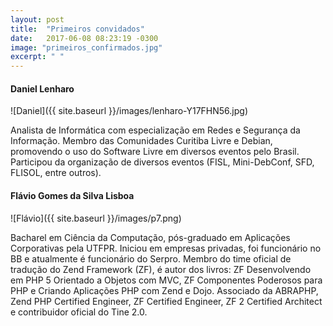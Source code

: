 ```yaml
---
layout: post
title:  "Primeiros convidados"
date:   2017-06-08 08:23:19 -0300
image: "primeiros_confirmados.jpg"
excerpt: " "
---
```

#### Daniel Lenharo
![Daniel]({{ site.baseurl }}/images/lenharo-Y17FHN56.jpg)

Analista de Informática com especialização em Redes e Segurança da Informação. Membro das Comunidades Curitiba Livre e Debian, promovendo o uso do Software Livre em diversos eventos pelo Brasil. Participou da organização de diversos eventos (FISL, Mini-DebConf, SFD, FLISOL, entre outros). 

#### Flávio Gomes da Silva Lisboa

![Flávio]({{ site.baseurl }}/images/p7.png)

Bacharel em Ciência da Computação, pós-graduado em Aplicações Corporativas pela UTFPR. Iniciou em empresas privadas, foi funcionário no BB e atualmente é funcionário do Serpro. Membro do time oficial de tradução do Zend Framework (ZF), é autor dos livros: ZF Desenvolvendo em PHP 5 Orientado a Objetos com MVC, ZF Componentes Poderosos para PHP e Criando Aplicações PHP com Zend e Dojo. Associado da ABRAPHP, Zend PHP Certified Engineer, ZF Certified Engineer, ZF 2 Certified Architect e contribuidor oficial do Tine 2.0.

